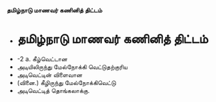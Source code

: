 **தமிழ்நாடு மாணவர் கணினித் திட்டம்**
- # தமிழ்நாடு மாணவர் கணினித் திட்டம்
- -2 a. கீழ்வெட்டான
- அடியிலிருந்து மேல்நோக்கி வெட்டுதற்குரிய
- அடிவெட்டின் விளைவான
- (வினை.) கீழிருந்து மேல்நோக்கிவெட்டு
-  அடிவெட்டித் தொங்கலாக்கு.

